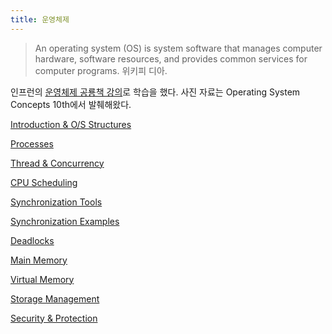 ```yaml
---
title: 운영체제
---
```


> An operating system (OS) is system software that manages computer hardware,
> software resources, and provides common services for computer programs. 위키피
> 디아.

인프런의
[운영체제 공룡책 강의](https://www.inflearn.com/course/운영체제-공룡책-전공강의/dashboard)로
학습을 했다. 사진 자료는 Operating System Concepts 10th에서 발췌해왔다.

[Introduction & O/S Structures](introduction)

[Processes](process)

[Thread & Concurrency](thread)

[CPU Scheduling](scheduling)

[Synchronization Tools](sync_tools)

[Synchronization Examples](sync_examples)

[Deadlocks](deadlocks)

[Main Memory](main_memory)

[Virtual Memory](virtual_memory)

[Storage Management](storage)

[Security & Protection](security_and_protection)
